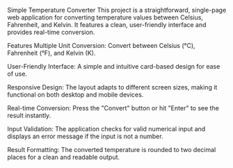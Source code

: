 Simple Temperature Converter
This project is a straightforward, single-page web application for converting temperature values between Celsius, Fahrenheit, and Kelvin. It features a clean, user-friendly interface and provides real-time conversion.

Features
Multiple Unit Conversion: Convert between Celsius (°C), Fahrenheit (°F), and Kelvin (K).

User-Friendly Interface: A simple and intuitive card-based design for ease of use.

Responsive Design: The layout adapts to different screen sizes, making it functional on both desktop and mobile devices.

Real-time Conversion: Press the "Convert" button or hit "Enter" to see the result instantly.

Input Validation: The application checks for valid numerical input and displays an error message if the input is not a number.

Result Formatting: The converted temperature is rounded to two decimal places for a clean and readable output.
